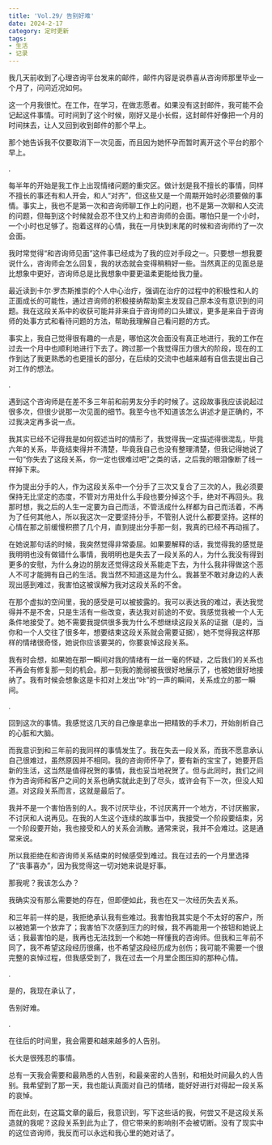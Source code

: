 ```yaml
---
title: 'Vol.29/ 告别好难'
date: 2024-2-17
category: 定时更新
tags:
- 生活
- 记录
---
```




我几天前收到了心理咨询平台发来的邮件，邮件内容是说恭喜从咨询师那里毕业一个月了，问问近况如何。

这一个月我很忙。在工作，在学习，在做志愿者。如果没有这封邮件，我可能不会记起这件事情。可时间到了这个时候，刚好又是小长假，这封邮件好像把一个月的时间抹去，让人又回到收到邮件的那个早上。

那个她告诉我不仅要取消下一次见面，而且因为她怀孕而暂时离开这个平台的那个早上。

<!--more-->

.

每半年的开始是我工作上出现情绪问题的重灾区。做计划是我不擅长的事情，同样不擅长的事还有和人开会，和人“对齐”，但这些又是一个周期开始时必须要做的事情。事实上，我也不是第一次和咨询师聊工作上的问题，也不是第一次聊和人交流的问题，但每到这个时候就会忍不住又约上和咨询师的会面。哪怕只是一个小时，一个小时也足够了。抱着这样的心情，我在一月快到末尾的时候和咨询师约了一次会面。

我时常觉得“和咨询师见面”这件事已经成为了我的应对手段之一。只要想一想我要说什么，咨询师会怎么回复，我的状态就会变得稍稍好一些。当然真正的见面总是比想象中更好，咨询师总是比我想象中要更温柔更能给我力量。

最近读到卡尔·罗杰斯推崇的个人中心治疗，强调在治疗的过程中的积极性和人的正面成长的可能性，通过咨询师的积极接纳帮助案主发现自己原本没有意识到的问题。我在这段关系中的收获可能并非来自于咨询师的口头建议，更多是来自于咨询师的处事方式和看待问题的方法，帮助我理解自己看问题的方式。

事实上，我自己觉得很有趣的一点是，哪怕这次会面没有真正地进行，我的工作在过去一个月中也顺利地进行下去了。跨过那一个我觉得压力很大的阶段，现在的工作到达了我更熟悉的也更擅长的部分，在后续的交流中也越来越有自信去提出自己对工作的想法。

.

遇到这个咨询师是在差不多三年前和前男友分手的时候了。这段故事我应该说起过很多次，但很少说那一次见面的细节。我至今也不知道该怎么讲述才是正确的，不过我决定再多说一点。

我其实已经不记得我是如何叙述当时的情形了，我觉得我一定描述得很混乱，毕竟六年的关系，毕竟结束得并不清楚，毕竟我自己也没有整理清楚，但我记得她说了一句“你失去了这段关系，你一定也很难过吧”之类的话，之后我的眼泪像断了线一样掉下来。

作为提出分手的人，作为这段关系中一个分手了三次又复合了三次的人，我必须要保持无比坚定的态度，不管对方用处什么手段也要分掉这个手，绝对不再回头。我那时想，我之后的人生一定要为自己而活，不管活成什么样都为自己而活着，不再为了任何其他人，所以我这次一定要坚持分手，不管别人说什么都要坚持。这样的心情在那之前缓慢积攒了几个月，直到提出分手那一刻，我真的已经不再动摇了。

在她说那句话的时候，我突然觉得非常委屈。如果要解释的话，我觉得我的感觉是我明明也没有做错什么事情，我明明也是失去了一段关系的人，为什么我没有得到更多的安慰，为什么身边的朋友还觉得这段关系能走下去，为什么我非得做这个恶人不可才能拥有自己的生活。我当然不知道这是为什么。我甚至不敢对身边的人表现出感到难过，我害怕这被误解为我对这段关系的不舍。

在那个虚拟的空间里，我的感受是可以被披露的。我可以表达我的难过，表达我觉得并不是不舍，只是生活有一些改变，表达我对前途的不安。我感觉我被一个人无条件地接受了。她不需要我提供很多我为什么不想继续这段关系的证据（是的，当你和一个人交往了很多年，想要结束这段关系就会需要证据），她不觉得我这样那样的情绪很奇怪，她说你应该要哭的，你要哀悼这段关系。

我有时会想，如果她在那一瞬间对我的情绪有一丝一毫的怀疑，之后我们的关系也不再会有修复那一刻的机会。那一刻我的脆弱被我很好地展示了，也被她很好地接纳了。我有时候会想象这是卡扣对上发出“咔”的一声的瞬间，关系成立的那一瞬间。

.

回到这次的事情。我感觉这几天的自己像是拿出一把精致的手术刀，开始剖析自己的心脏和大脑。

而我意识到和三年前的我同样的事情发生了。我在失去一段关系，而我不愿意承认自己很难过，虽然原因并不相同。我的咨询师怀孕了，要有新的宝宝了，她要开启新的生活，这当然是值得祝贺的事情，我也妥当地祝贺了。但与此同时，我们之间作为咨询师和客户之间的关系也确实就此走到了尽头，或许会有下一次，但没人知道。对这段关系而言，这就是最后了。

我并不是一个害怕告别的人。我不讨厌毕业，不讨厌离开一个地方，不讨厌搬家，不讨厌和人说再见。在我的人生这个连续的故事当中，我接受一个阶段要结束，另一个阶段要开始，我也接受和人的关系会消散。通常来说，我并不会难过。这是通常来说。

所以我拒绝在和咨询师关系结束的时候感受到难过。我在过去的一个月里选择了“丧事喜办”，因为我觉得这一切对她来说是好事。

那我呢？我该怎么办？

我确实没有那么需要她的存在，但即便如此，我也在又一次经历失去关系。

和三年前一样的是，我拒绝承认我有些难过。我害怕我其实是个不太好的客户，所以被她第一个放弃了；我害怕下次感到压力的时候，我不再能用一个按钮和她说上话；我最害怕的是，我再也无法找到一个和她一样懂我的咨询师。但我和三年前不同了，我不希望这段经历很痛，也不希望这段经历成为创伤；我可能不需要一个很完整的哀悼过程，但我感受到了，我在过去一个月里企图压抑的那种心情。

.

是的，我现在承认了，

告别好难。

.

在往后的时间里，我会需要和越来越多的人告别。

长大是很残忍的事情。

总有一天我会需要和最熟悉的人告别，和最亲密的人告别，和相处时间最久的人告别。我希望到了那一天，我也能认真面对自己的情绪，能好好进行对得起一段关系的哀悼。

而在此刻，在这篇文章的最后，我意识到，写下这些话的我，何尝又不是这段关系造就的我呢？这段关系到此为止了，但它带来的影响别不会被切断。没有了现实中的这位咨询师，我反而可以永远和我心里的她对话了。







